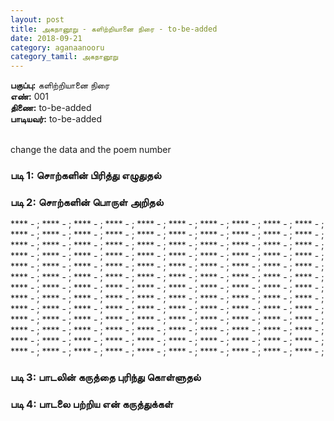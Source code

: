 ```yaml
---
layout: post
title: அகநானூறு - களிற்றியானை நிரை - to-be-added
date: 2018-09-21
category: aganaanooru
category_tamil: அகநானூறு
---
```


**பகுப்பு:** களிற்றியானை நிரை <br/>
**எண்:** 001 <br/>
**திணை:** to-be-added <br/>
**பாடியவர்:** to-be-added <br/>
<br/>

change the data and the poem number

### படி 1: சொற்களின் பிரித்து எழுதுதல்



### படி 2: சொற்களின் பொருள் அறிதல்
**** - ; **** - ; **** - ; **** - ; **** - ; 
**** - ; **** - ; **** - ; **** - ; **** - ; 
**** - ; **** - ; **** - ; **** - ; **** - ; 
**** - ; **** - ; **** - ; **** - ; **** - ; 
**** - ; **** - ; **** - ; **** - ; **** - ; 
**** - ; **** - ; **** - ; **** - ; **** - ; 
**** - ; **** - ; **** - ; **** - ; **** - ; 
**** - ; **** - ; **** - ; **** - ; **** - ; 
**** - ; **** - ; **** - ; **** - ; **** - ; 
**** - ; **** - ; **** - ; **** - ; **** - ; 
**** - ; **** - ; **** - ; **** - ; **** - ; 
**** - ; **** - ; **** - ; **** - ; **** - ; 
**** - ; **** - ; **** - ; **** - ; **** - ; 
**** - ; **** - ; **** - ; **** - ; **** - ; 
**** - ; **** - ; **** - ; **** - ; **** - ; 
**** - ; **** - ; **** - ; **** - ; **** - ; 
**** - ; **** - ; **** - ; **** - ; **** - ; 
**** - ; **** - ; **** - ; **** - ; **** - ; 
**** - ; **** - ; **** - ; **** - ; **** - ; 
**** - ; **** - ; **** - ; **** - ; **** - ; 
**** - ; **** - ; **** - ; **** - ; **** - ; 
**** - ; **** - ; **** - ; **** - ; **** - ; 
**** - ; **** - ; **** - ; **** - ; **** - ; 
**** - ; **** - ; **** - ; **** - ; **** - ; 
**** - ; **** - ; **** - ; **** - ; **** - ; 
**** - ; **** - ; **** - ; **** - ; **** - ; 

### படி 3: பாடலின் கருத்தை புரிந்து கொள்ளுதல்


### படி 4: பாடலை பற்றிய என் கருத்துக்கள்
